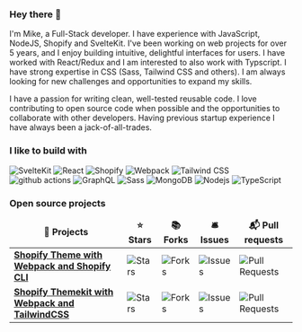 ### Hey there 👋
I'm Mike, a Full-Stack developer. I have experience with JavaScript, NodeJS, Shopify and SvelteKit. I've been working on web projects for over 5 years, and I enjoy building intuitive, delightful interfaces for users. I have worked with React/Redux and I am interested to also work with Typscript. I have strong expertise in CSS (Sass, Tailwind CSS and others). I am always looking for new challenges and opportunities to expand my skills.

I have a passion for writing clean, well-tested reusable code. I love contributing to open source code when possible and the opportunities to collaborate with other developers. Having previous startup experience I have always been a jack-of-all-trades.

<h3>I like to build with</h3>
<p>
<img alt="SvelteKit" src="https://img.shields.io/badge/-SvelteKit-red?style=flat-square&logoColor=white" />
<img alt="React" src="https://img.shields.io/badge/-React-45b8d8?style=flat-square&logo=react&logoColor=white" />
<img alt="Shopify" src="https://img.shields.io/badge/-Shopify-green?style=flat-square&logoColor=white" />
<img alt="Webpack" src="https://img.shields.io/badge/-Webpack-8DD6F9?style=flat-square&logo=webpack&logoColor=white" /> 
<img alt="Tailwind CSS" src="https://img.shields.io/badge/-Tailwind_CSS-007ACC?style=flat-square&logoColor=white" />
<img alt="github actions" src="https://img.shields.io/badge/-Github_Actions-2088FF?style=flat-square&logo=github-actions&logoColor=white" />
<img alt="GraphQL" src="https://img.shields.io/badge/-GraphQL-E10098?style=flat-square&logo=graphql&logoColor=white" />
<img alt="Sass" src="https://img.shields.io/badge/-Sass-CC6699?style=flat-square&logo=sass&logoColor=white" />
<img alt="MongoDB" src="https://img.shields.io/badge/-MongoDB-13aa52?style=flat-square&logo=mongodb&logoColor=white" />
<img alt="Nodejs" src="https://img.shields.io/badge/-Nodejs-43853d?style=flat-square&logo=Node.js&logoColor=white" />
<img alt="TypeScript" src="https://img.shields.io/badge/-TypeScript-007ACC?style=flat-square&logo=typescript&logoColor=white" />
</p>

<h3>Open source projects</h3>
<table>
  <thead align="center">
    <tr border: none;>
      <td><b>🎁 Projects</b></td>
      <td><b>⭐ Stars</b></td>
      <td><b>📚 Forks</b></td>
      <td><b>🛎 Issues</b></td>
      <td><b>📬 Pull requests</b></td>
    </tr>
  </thead>
  <tbody>
    <tr>
      <td><a href="https://github.com/3daddict/webpack-shopify-cli"><b>Shopify Theme with Webpack and Shopify CLI</b></a></td>
      <td><img alt="Stars" src="https://img.shields.io/github/stars/3daddict/webpack-shopify-cli?style=flat-square&labelColor=343b41"/></td>
      <td><img alt="Forks" src="https://img.shields.io/github/forks/3daddict/webpack-shopify-cli?style=flat-square&labelColor=343b41"/></td>
      <td><img alt="Issues" src="https://img.shields.io/github/issues/3daddict/webpack-shopify-cli?style=flat-square&labelColor=343b41"/></td>
      <td><img alt="Pull Requests" src="https://img.shields.io/github/issues-pr/3daddict/webpack-shopify-cli?style=flat-square&labelColor=343b41"/></td>
    </tr>
          <td><a href="https://github.com/3daddict/themekit-webpack"><b>Shopify Themekit with Webpack and TailwindCSS</b></a></td>
      <td><img alt="Stars" src="https://img.shields.io/github/stars/3daddict/themekit-webpack?style=flat-square&labelColor=343b41"/></td>
      <td><img alt="Forks" src="https://img.shields.io/github/forks/3daddict/themekit-webpack?style=flat-square&labelColor=343b41"/></td>
      <td><img alt="Issues" src="https://img.shields.io/github/issues/3daddict/themekit-webpack?style=flat-square&labelColor=343b41"/></td>
      <td><img alt="Pull Requests" src="https://img.shields.io/github/issues-pr/3daddict/themekit-webpack?style=flat-square&labelColor=343b41"/></td>
    </tr>
  </tbody>
</table>

<!--
**3daddict/3daddict** is a ✨ _special_ ✨ repository because its `README.md` (this file) appears on your GitHub profile.

Here are some ideas to get you started:

- 🔭 I’m currently working on ...
- 🌱 I’m currently learning ...
- 👯 I’m looking to collaborate on ...
- 🤔 I’m looking for help with ...
- 💬 Ask me about ...
- 📫 How to reach me: ...
- 😄 Pronouns: ...
- ⚡ Fun fact: ...
-->
